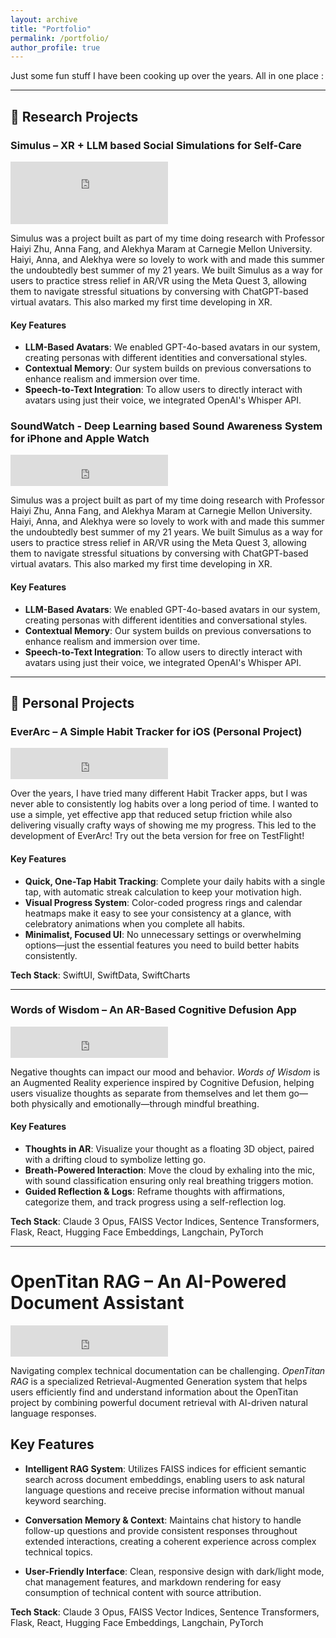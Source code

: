 ```yaml
---
layout: archive
title: "Portfolio"
permalink: /portfolio/
author_profile: true
---
```


Just some fun stuff I have been cooking up over the years. All in one place :

---

## 🧪 Research Projects

### Simulus – XR + LLM based Social Simulations for Self-Care

<iframe width="50%" height="100" src="https://www.youtube.com/watch?v=QB81B6wHSTk" frameborder="0" allowfullscreen></iframe>

Simulus was a project built as part of my time doing research with Professor Haiyi Zhu, Anna Fang, and Alekhya Maram at Carnegie Mellon University. Haiyi, Anna, and Alekhya were so lovely to work with and made this summer the undoubtedly best summer of my 21 years. We built Simulus as a way for users to practice stress relief in AR/VR using the Meta Quest 3, allowing them to navigate stressful situations by conversing with ChatGPT-based virtual avatars. This also marked my first time developing in XR.

#### Key Features
* **LLM-Based Avatars**: We enabled GPT-4o-based avatars in our system, creating personas with different identities and conversational styles.
* **Contextual Memory**: Our system builds on previous conversations to enhance realism and immersion over time.
* **Speech-to-Text Integration**: To allow users to directly interact with avatars using just their voice, we integrated OpenAI's Whisper API.


### SoundWatch - Deep Learning based Sound Awareness System for iPhone and Apple Watch

<iframe width="50%" height="50" src="https://www.youtube.com/watch?v=QB81B6wHSTk" frameborder="0" allowfullscreen></iframe>

Simulus was a project built as part of my time doing research with Professor Haiyi Zhu, Anna Fang, and Alekhya Maram at Carnegie Mellon University. Haiyi, Anna, and Alekhya were so lovely to work with and made this summer the undoubtedly best summer of my 21 years. We built Simulus as a way for users to practice stress relief in AR/VR using the Meta Quest 3, allowing them to navigate stressful situations by conversing with ChatGPT-based virtual avatars. This also marked my first time developing in XR.

#### Key Features
* **LLM-Based Avatars**: We enabled GPT-4o-based avatars in our system, creating personas with different identities and conversational styles.
* **Contextual Memory**: Our system builds on previous conversations to enhance realism and immersion over time.
* **Speech-to-Text Integration**: To allow users to directly interact with avatars using just their voice, we integrated OpenAI's Whisper API.

---

## 🚀 Personal Projects

### EverArc – A Simple Habit Tracker for iOS (Personal Project)

<iframe width="50%" height="50" src="https://www.youtube.com/watch?v=QB81B6wHSTk" frameborder="0" allowfullscreen></iframe>

Over the years, I have tried many different Habit Tracker apps, but I was never able to consistently log habits over a long period of time. I wanted to use a simple, yet effective app that reduced setup friction while also delivering visually crafty ways of showing me my progress. This led to the development of EverArc! Try out the beta version for free on TestFlight!

#### Key Features
* **Quick, One-Tap Habit Tracking**: Complete your daily habits with a single tap, with automatic streak calculation to keep your motivation high.
* **Visual Progress System**: Color-coded progress rings and calendar heatmaps make it easy to see your consistency at a glance, with celebratory animations when you complete all habits.
* **Minimalist, Focused UI**: No unnecessary settings or overwhelming options—just the essential features you need to build better habits consistently.

**Tech Stack**: SwiftUI, SwiftData, SwiftCharts

---

### Words of Wisdom – An AR-Based Cognitive Defusion App

<iframe width="50%" height="50" src="https://www.youtube.com/watch?v=QB81B6wHSTk" frameborder="0" allowfullscreen></iframe>

Negative thoughts can impact our mood and behavior. *Words of Wisdom* is an Augmented Reality experience inspired by Cognitive Defusion, helping users visualize thoughts as separate from themselves and let them go—both physically and emotionally—through mindful breathing.

#### Key Features
* **Thoughts in AR**: Visualize your thought as a floating 3D object, paired with a drifting cloud to symbolize letting go.
* **Breath-Powered Interaction**: Move the cloud by exhaling into the mic, with sound classification ensuring only real breathing triggers motion.
* **Guided Reflection & Logs**: Reframe thoughts with affirmations, categorize them, and track progress using a self-reflection log.

**Tech Stack**: Claude 3 Opus, FAISS Vector Indices, Sentence Transformers, Flask, React, Hugging Face Embeddings, Langchain, PyTorch


---

# OpenTitan RAG – An AI-Powered Document Assistant

<iframe width="50%" height="50" src="https://www.youtube.com/watch?v=QB81B6wHSTk" frameborder="0" allowfullscreen></iframe>

Navigating complex technical documentation can be challenging. *OpenTitan RAG* is a specialized Retrieval-Augmented Generation system that helps users efficiently find and understand information about the OpenTitan project by combining powerful document retrieval with AI-driven natural language responses.

## Key Features

* **Intelligent RAG System**: Utilizes FAISS indices for efficient semantic search across document embeddings, enabling users to ask natural language questions and receive precise information without manual keyword searching.

* **Conversation Memory & Context**: Maintains chat history to handle follow-up questions and provide consistent responses throughout extended interactions, creating a coherent experience across complex technical topics.

* **User-Friendly Interface**: Clean, responsive design with dark/light mode, chat management features, and markdown rendering for easy consumption of technical content with source attribution.

**Tech Stack**: Claude 3 Opus, FAISS Vector Indices, Sentence Transformers, Flask, React, Hugging Face Embeddings, Langchain, PyTorch

